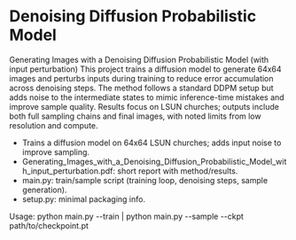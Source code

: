 # Denoising Diffusion Probabilistic Model 

Generating Images with a Denoising Diffusion Probabilistic Model (with input perturbation) This project trains a diffusion model to generate 64x64 images and perturbs inputs during training to reduce error accumulation across denoising steps. The method follows a standard DDPM setup but adds noise to the intermediate states to mimic inference-time mistakes and improve sample quality. Results focus on LSUN churches; outputs include both full sampling chains and final images, with noted limits from low resolution and compute.

- Trains a diffusion model on 64x64 LSUN churches; adds input noise to improve sampling.
- Generating_Images_with_a_Denoising_Diffusion_Probabilistic_Model_with_input_perturbation.pdf: short report with method/results.
- main.py: train/sample script (training loop, denoising steps, sample generation).
- setup.py: minimal packaging info.

Usage: python main.py --train | python main.py --sample --ckpt path/to/checkpoint.pt